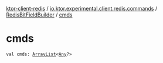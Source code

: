 [ktor-client-redis](../../index.md) / [io.ktor.experimental.client.redis.commands](../index.md) / [RedisBitFieldBuilder](index.md) / [cmds](./cmds.md)

# cmds

`val cmds: `[`ArrayList`](https://kotlinlang.org/api/latest/jvm/stdlib/kotlin.collections/-array-list/index.html)`<`[`Any`](https://kotlinlang.org/api/latest/jvm/stdlib/kotlin/-any/index.html)`?>`